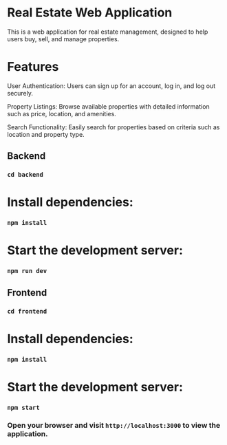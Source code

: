 # Real Estate Web Application

This is a web application for real estate management, designed to help users buy, sell, and manage properties.

# Features

User Authentication: Users can sign up for an account, log in, and log out securely.

Property Listings: Browse available properties with detailed information such as price, location, and amenities.

Search Functionality: Easily search for properties based on criteria such as location and property type.


## Backend

### `cd backend`


# Install dependencies:

### `npm install`


# Start the development server:

### `npm run dev`



## Frontend

### `cd frontend`


# Install dependencies:

### `npm install`


# Start the development server:

### `npm start`


### Open your browser and visit `http://localhost:3000` to view the application.
